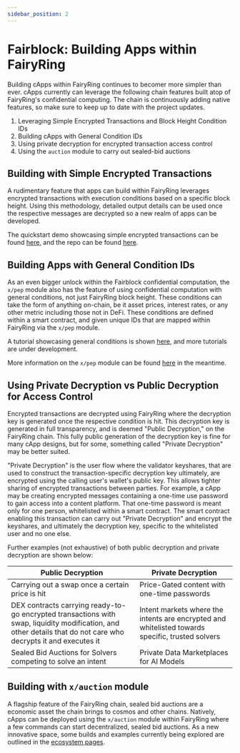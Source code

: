 ```yaml
---
sidebar_position: 2
---
```


# Fairblock: Building Apps within FairyRing

Building cApps within FairyRing continues to becomer more simpler than ever. cApps currently can leverage the following chain features built atop of FairyRing's confidential computing. The chain is continuously adding native features, so make sure to keep up to date with the project updates. 

1. Leveraging Simple Encrypted Transactions and Block Height Condition IDs
2. Building cApps with General Condition IDs
3. Using private decryption for encrypted transaction access control 
4. Using the `auction` module to carry out sealed-bid auctions

## Building with Simple Encrypted Transactions

A rudimentary feature that apps can build within FairyRing leverages encrypted transactions with execution conditions based on a specific block height. Using this methodology, detailed output details can be used once the respective messages are decrypted so a new realm of apps can be developed. 

The quickstart demo showcasing simple encrypted transactions can be found [here](./fairyring_encrypted_msg.md), and the repo can be found [here](https://github.com/Fairblock/fairyring/tree/feat-auction).

## Building Apps with General Condition IDs

As an even bigger unlock within the Fairblock confidential computation, the `x/pep` module also has the feature of using confidential computation with general conditions, not just FairyRing block height. These conditions can take the form of anything on-chain, be it asset prices, interest rates, or any other metric including those not in DeFi. These conditions are defined within a smart contract, and given unique IDs that are mapped within FairyRing via the `x/pep` module.

A tutorial showcasing general conditions is shown [here](../../build/fairyring/fairyring_private_decryption.md), and more tutorials are under development.

More information on the `x/pep` module can be found [here](../../advanced/pep_module.md) in the meantime.

## Using Private Decryption vs Public Decryption for Access Control

Encrypted transactions are decrypted using FairyRing where the decryption key is generated once the respective condition is hit. This decryption key is generated in full transparency, and is deemed "Public Decryption," on the FairyRing chain. This fully public generation of the decryption key is fine for many cApp designs, but for some, something called "Private Decryption" may be better suited.

"Private Decryption" is the user flow where the validator keyshares, that are used to construct the transaction-specific decryption key ultimately, are encrypted using the calling user's wallet's public key. This allows tighter sharing of encrypted transactions between parties. For example, a cApp may be creating encrypted messages containing a one-time use password to gain access into a content platform. That one-time password is meant only for one person, whitelisted within a smart contract. The smart contract enabling this transaction can carry out "Private Decryption" and encrypt the keyshares, and ultimately the decryption key, specific to the whitelisted user and no one else.

Further examples (not exhaustive) of both public decryption and private decryption are shown below:

| Public Decryption  | Private Decryption  |
|-----------|-----------|
| Carrying out a swap once a certain price is hit    | Price-Gated content with one-time passwords   |
|  DEX contracts carrying ready-to-go encrypted transactions with swap, liquidity modification, and other details that do not care who decrypts it and executes it    | Intent markets where the intents are encrypted and whitelisted towards specific, trusted solvers    |
| Sealed Bid Auctions for Solvers competing to solve an intent    | Private Data Marketplaces for AI Models    |

## Building with `x/auction` module

A flagship feature of the FairyRing chain, sealed bid auctions are a economic asset the chain brings to cosmos and other chains. Natively, cApps can be deployed using the `x/auction` module within FairyRing where a few commands can start decentralized, sealed bid auctions. As a new innovative space, some builds and examples currently being explored are outlined in the [ecosystem pages](../../ecosystem/community_resources.md).